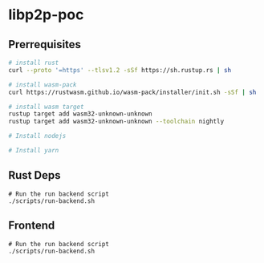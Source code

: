 # libp2p-poc

## Prerrequisites
```sh
# install rust
curl --proto '=https' --tlsv1.2 -sSf https://sh.rustup.rs | sh

# install wasm-pack
curl https://rustwasm.github.io/wasm-pack/installer/init.sh -sSf | sh

# install wasm target
rustup target add wasm32-unknown-unknown
rustup target add wasm32-unknown-unknown --toolchain nightly

# Install nodejs

# Install yarn
```

## Rust Deps
```
# Run the run backend script
./scripts/run-backend.sh
```

## Frontend
```
# Run the run backend script
./scripts/run-backend.sh
```
